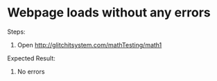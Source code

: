 # Webpage loads without any errors

Steps:
1. Open http://glitchitsystem.com/mathTesting/math1

Expected Result:
1. No errors
